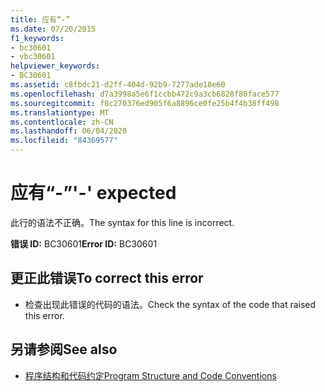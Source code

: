 ```yaml
---
title: 应有“-”
ms.date: 07/20/2015
f1_keywords:
- bc30601
- vbc30601
helpviewer_keywords:
- BC30601
ms.assetid: c8fbdc21-d2ff-404d-92b9-7277ade18e60
ms.openlocfilehash: d7a3998a5e6f1ccbb472c9a3cb6828f80face577
ms.sourcegitcommit: f8c270376ed905f6a8896ce0fe25b4f4b38ff498
ms.translationtype: MT
ms.contentlocale: zh-CN
ms.lasthandoff: 06/04/2020
ms.locfileid: "84369577"
---
```

# <a name="--expected"></a><span data-ttu-id="bdee1-102">应有“-”</span><span class="sxs-lookup"><span data-stu-id="bdee1-102">'-' expected</span></span>
<span data-ttu-id="bdee1-103">此行的语法不正确。</span><span class="sxs-lookup"><span data-stu-id="bdee1-103">The syntax for this line is incorrect.</span></span>  
  
 <span data-ttu-id="bdee1-104">**错误 ID:** BC30601</span><span class="sxs-lookup"><span data-stu-id="bdee1-104">**Error ID:** BC30601</span></span>  
  
## <a name="to-correct-this-error"></a><span data-ttu-id="bdee1-105">更正此错误</span><span class="sxs-lookup"><span data-stu-id="bdee1-105">To correct this error</span></span>  
  
- <span data-ttu-id="bdee1-106">检查出现此错误的代码的语法。</span><span class="sxs-lookup"><span data-stu-id="bdee1-106">Check the syntax of the code that raised this error.</span></span>  
  
## <a name="see-also"></a><span data-ttu-id="bdee1-107">另请参阅</span><span class="sxs-lookup"><span data-stu-id="bdee1-107">See also</span></span>

- [<span data-ttu-id="bdee1-108">程序结构和代码约定</span><span class="sxs-lookup"><span data-stu-id="bdee1-108">Program Structure and Code Conventions</span></span>](../programming-guide/program-structure/program-structure-and-code-conventions.md)
